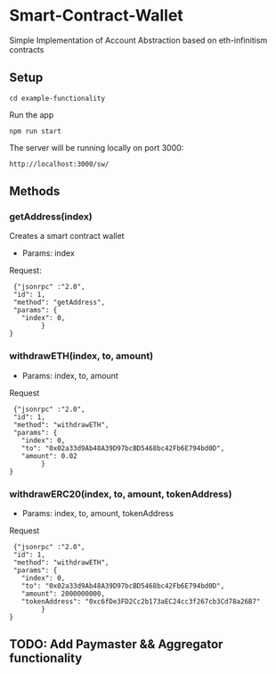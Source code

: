 # Smart-Contract-Wallet
Simple Implementation of Account Abstraction based on eth-infinitism contracts

## Setup

```
cd example-functionality
```
Run the app

```
npm run start
```
The server will be running locally on port 3000:

```
http://localhost:3000/sw/
```

## Methods

### getAddress(index)

Creates a smart contract wallet

- Params: index

Request:

```
 {"jsonrpc" :"2.0",
 "id": 1,
 "method": "getAddress",
 "params": {
   "index": 0,
        }
}
```

### withdrawETH(index, to, amount)

- Params: index, to, amount

Request

```
 {"jsonrpc" :"2.0",
 "id": 1,
 "method": "withdrawETH",
 "params": {
   "index": 0,
   "to": "0x02a33d9Ab48A39D97bcBD5468bc42Fb6E794bd0D",
   "amount": 0.02
        }
}
```

### withdrawERC20(index, to, amount, tokenAddress)

- Params: index, to, amount, tokenAddress

Request

```
 {"jsonrpc" :"2.0",
 "id": 1,
 "method": "withdrawETH",
 "params": {
   "index": 0,
   "to": "0x02a33d9Ab48A39D97bcBD5468bc42Fb6E794bd0D",
   "amount": 2000000000,
   "tokenAddress": "0xc6fDe3FD2Cc2b173aEC24cc3f267cb3Cd78a26B7"
        }
}
```


## TODO: Add Paymaster && Aggregator functionality
